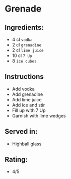 # Grenade

## Ingredients:
- 4 cl `vodka`
- 2 cl `grenadine`
- 2 cl `lime juice`
- 10 cl `7 Up`
- 8 `ice cubes`

## Instructions
- Add vodka
- Add grenadine
- Add lime juice
- Add ice and stir
- Fill up with 7 Up
- Garnish with lime wedges

## Served in:
- Highball glass

## Rating:
- 4/5